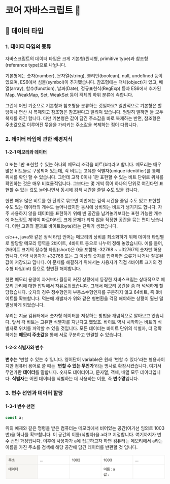 # 코어 자바스크립트 🐯

## 🔧 데이터 타입

### 1. 데이터 타입의 종류

자바스크립트의 데이터 타입은 크게 기본형(원시형, primitive type)과 참조형(referance type)으로 나뉩니다.

기본형에는 숫자(number), 문자열(string), 불리언(boolean), null, undefined 등이 있으며, ES6에서 심볼(symbol)이 추가됐습니다.
참조형에는 객체(object)가 있고, 배열(array), 함수(function), 날짜(Date), 정규표현식(RegExp) 등과 ES6에서 추가된 Map, WeakMap, Set, WeakSet 등이 객체의 하위 분류에 속합니다.

그런데 어떤 기준으로 기본형과 참조형을 분류하는 것일까요? 일반적으로 기본형은 할당이나 연산 시 복제되고 참조형은 참조된다고 알려져 있습니다. 엄밀히 말하면 둘 모두 복제를 하긴 합니다. 다만 기본형은 값이 담긴 주소값을 바로 복제하는 반면, 참조형은 주솟값으로 이루어진 묶음을 가리키는 주소값을 복제하는 점이 다릅니다.

### 2. 데이터 타입에 관한 배경지식

#### 1-2-1 메모리와 데이터

0 또는 1만 표현할 수 있는 하나의 메모리 조각을 비트(bit)라고 합니다. 메모리는 매우 많은 비트들로 구성되어 있는데, 각 비트는 고유한 식별자(unique identifier)를 통해 위치를 확인 할 수 있습니다. 그런데 고작 0이나 1만 표현할 수 있는 비트 단위로 위치를 확인하는 것은 매우 비효율적입니다. 그보다는 몇 개씩 묶어 하나의 단위로 여긴다면 표현할 수 있는 값도 늘어나면서 동시에 검색 시간을 줄일 수도 있을 겁니다.

한편 매우 많은 비트를 한 단위로 묶으면 이번에는 검색 시간을 줄일 수도 있고 표현할 수도 있는 데이터의 개수도 늘어나겠지만 동시에 낭비되는 비트가 생기기도 합니다. 자주 사용하지 않을 데이터를 표현하기 위해 빈 공간을 남겨놓기보다는 표현 가능한 개수에 어느정도 제약이 따르더라도 크게 문제가 되지 않을 적정한 공간을 묶는 편이 낫습니다. 이런 고민의 결과로 바이트(byte)라는 단위가 생겼습니다.

c/c++, java와 같은 정적 타입 언어는 메모리의 낭비를 최소화하기 위해 데이터 타입별로 할당할 메모리 영역을 2바이트, 4바이트 등으로 나누어 정해 놓았습니다. 예를 들어, 2바이트 크기의 정수형 타입(short)은 0을 포함해 -32768 ~ +32767의 숫자만 허용합니다. 만약 사용자가 +32768 또는 그 이상의 숫자를 입력하면 오류가 나거나 잘못된 값이 저장되고 맙니다. 이 문제를 해결하기 위해서는 사용자가 직접 4바이트 크기의 정수형 타입(int) 등으로 형변환 해야합니다.

한편 메모리 용량이 과거보다 월등히 커진 상황에서 등장한 자바스크립는 상대적으로 메모리 관리에 대한 압박에서 자유로워졌습니다. 그래서 메모리 공간을 좀 더 넉넉하게 할당했습니다. 숫자의 경우 정수형인지 부동소수형인지를 구분하지 않고 64비트, 즉 8바이트를 확보합니다. 덕분에 개발자가 위와 같은 형변환을 걱정 해야하는 상황이 훨씬 덜 발생하게 되었습니다.

우리는 지금 컴퓨터에서 숫자형 데이터를 저장하는 방법을 개념적으로 알아보고 있습니다. 앞서 각 비트는 고유한 식별자를 지닌다고 했었죠. 바이트 역시 시작하는 비트의 식별자로 위치를 파악할 수 있을 것입니다. 모든 데이터는 바이트 단위의 식별자, 더 정확하게는 **메모리 주솟값**을 통해 서로 구분하고 연결할 수 있습니다.

#### 1-2-2 식별자와 변수

**변수**는 '변할 수 있는 수'입니다. 영어단어 variable은 원래 '변할 수 있다'라는 형용사이지만 컴퓨터 용어로 쓸 때는 '**변할 수 있는 무언가**'라는 명사로 확장시켰습니다. 여기서 무언가란 **데이터**를 말합니다. 숫자도 데이터이고, 문자열, 객체, 배열 모두 데이터입니다. **식별자**는 어떤 데이터를 식별하는 데 사용하는 이름, 즉 **변수명**입니다.

### 3. 변수 선언과 데이터 할당

#### 1-3-1 변수 선언

```javascript
const a;
```

위의 예제와 같은 명령을 받은 컴퓨터는 메모리에서 비어있는 공간(여기선 임의로 1003번)을 하나를 확보합니다. 이 공간의 이름(식별자)을 a라고 지정합니다. 여기까지가 변수 선언 과정입니다. 이후에 사용자가 a에 접근하고자 하면 컴퓨터는 메모리에서 a라는 이름을 가진 주소를 검색해 해당 공간에 담긴 데이터를 반환할 것 입니다.

![core-js1](./img/core-js1.png)
